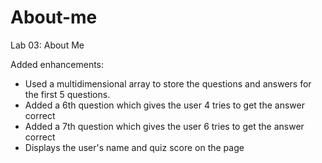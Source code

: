 # About-me
Lab 03: About Me

Added enhancements: 

- Used a multidimensional array to store the questions and answers for the first 5 questions.
- Added a 6th question which gives the user 4 tries to get the answer correct
- Added a 7th question which gives the user 6 tries to get the answer correct
- Displays the user's name and quiz score on the page
